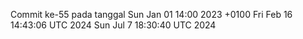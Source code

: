Commit ke-55 pada tanggal Sun Jan 01 14:00 2023 +0100
Fri Feb 16 14:43:06 UTC 2024
Sun Jul  7 18:30:40 UTC 2024
